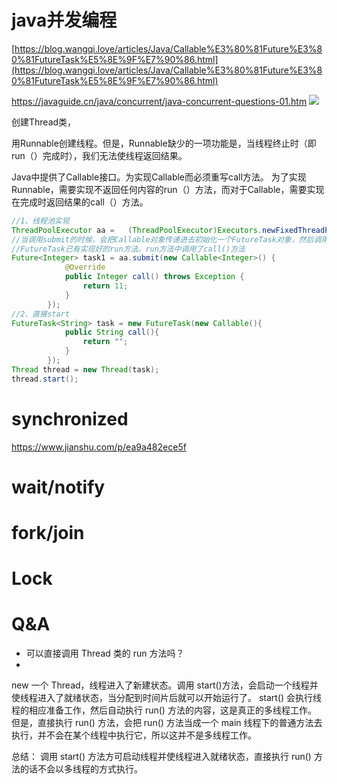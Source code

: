 





# java并发编程
[https://blog.wangqi.love/articles/Java/Callable%E3%80%81Future%E3%80%81FutureTask%E5%8E%9F%E7%90%86.html](https://blog.wangqi.love/articles/Java/Callable%E3%80%81Future%E3%80%81FutureTask%E5%8E%9F%E7%90%86.html)

https://javaguide.cn/java/concurrent/java-concurrent-questions-01.htm 
![](https://oss.javaguide.cn/github/javaguide/java/concurrent/640.png)





创建Thread类，

用Runnable创建线程。但是，Runnable缺少的一项功能是，当线程终止时（即run（）完成时），我们无法使线程返回结果。

Java中提供了Callable接口。为实现Callable而必须重写call方法。
为了实现Runnable，需要实现不返回任何内容的run（）方法，而对于Callable，需要实现在完成时返回结果的call（）方法。



```java
//1、线程池实现
ThreadPoolExecutor aa =   (ThreadPoolExecutor)Executors.newFixedThreadPool (100);
//当调用submit的时候，会把Callable对象传递进去初始化一个FutureTask对象，然后调用execute方法。
//FutureTask已有实现好的run方法。run方法中调用了call()方法
Future<Integer> task1 = aa.submit(new Callable<Integer>() {
            @Override
            public Integer call() throws Exception {
                return 11;
            }
        });
//2、直接start
FutureTask<String> task = new FutureTask(new Callable(){
            public String call(){
                return "";
            }
        });
Thread thread = new Thread(task);
thread.start();
```


# synchronized
https://www.jianshu.com/p/ea9a482ece5f






# wait/notify



# fork/join


# Lock











# Q&A



- 可以直接调用 Thread 类的 run 方法吗？ 
- 
new 一个 Thread，线程进入了新建状态。调用 start()方法，会启动一个线程并使线程进入了就绪状态，当分配到时间片后就可以开始运行了。 start() 会执行线程的相应准备工作，然后自动执行 run() 方法的内容，这是真正的多线程工作。 但是，直接执行 run() 方法，会把 run() 方法当成一个 main 线程下的普通方法去执行，并不会在某个线程中执行它，所以这并不是多线程工作。

总结： 调用 start() 方法方可启动线程并使线程进入就绪状态，直接执行 run() 方法的话不会以多线程的方式执行。

















































































